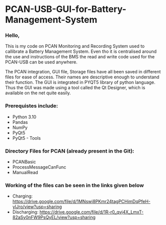 # PCAN-USB-GUI-for-Battery-Management-System

### Hello,
This is my code on PCAN Monitoring and Recording System used to callibrate a Battery Management System. Even tho it is centralised around the use and instructions of the BMS the read and write code used for the PCAN-USB can be used anywhere.

The PCAN integration, GUI file, Storage files have all been saved in different files for ease of access. Their names are descriptive enough to understand their function.
The GUI is integrated in PYQT5 library of python language. Thus the GUI was made using a tool called the Qt Designer, which is available on the net quite easily.

### Prerequistes include:
* Python 3.10
* Pandas
* NumPy
* PyQt5
* PyQt5 - Tools

### Directory Files for PCAN (already present in the Git):
* PCANBasic
* ProcessMessageCanFunc
* ManualRead

### Working of the files can be seen in the links given below
* Charging: https://drive.google.com/file/d/1MNswi8PKmr24tagPCHimDqPfeH-ylJro/view?usp=sharing
* Discharging: https://drive.google.com/file/d/1R-r0_qvj4X_LmxT-82aSy0nFW9PsQyEL/view?usp=sharing
